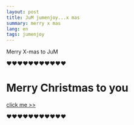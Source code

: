 ```yaml
---
layout: post
title: JuM jumenjoy...x mas
summary: merry x mas
lang: en
tags: jumenjoy
---
```


<div class="message">
Merry X-mas to JuM
</div>
<p>&hearts;&hearts;&hearts;&hearts;&hearts;&hearts;&hearts;&hearts;&hearts;&hearts;&hearts;<p>
  
# Merry Christmas to you
[click me >>](jumiverse.mp4)


<p>&hearts;&hearts;&hearts;&hearts;&hearts;&hearts;&hearts;&hearts;&hearts;&hearts;&hearts;<p>
